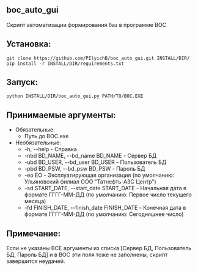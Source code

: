 ## boc_auto_gui

Скрипт автоматизации формирования баз в программе BOC

## Установка:
    git clone https://github.com/PIlyichB/boc_auto_gui.git INSTALL/DIR/
    pip install -r INSTALL/DIR/requirements.txt

## Запуск:
    python INSTALL/DIR/boc_auto_gui.py PATH/TO/BOC.EXE

## Принимаемые аргументы:
+ Обязательные:
  + Путь до BOC.exe
+ Необязательные:
  + -h, --help                                  - Справка
  + -nbd BD_NAME, --bd_name BD_NAME             - Сервер БД
  + -ubd BD_USER, --bd_user BD_USER             - Пользователь БД
  + -pbd BD_PSW, --bd_psw BD_PSW                - Пароль БД
  + -eo EO                                      - Эксплуатирующая организация (по умолчанию: Ульяновский филиал ООО "Татнефть-АЗС Центр")
  + -sd START_DATE, --start_date START_DATE     - Начальная дата в формате ГГГГ-ММ-ДД (по умолчанию: Первое число текущего месяца)
  + -fd FINISH_DATE, --finish_date FINISH_DATE  - Конечная дата в формате ГГГГ-ММ-ДД (по умолчанию: Сегодняшнее число)
 
## Примечание:
Если не указаны ВСЕ аргументы из списка [Сервер БД, Пользователь БД, Пароль БД] и в BOC эти поля тоже не заполнены, скрипт завершится неудачей.
